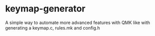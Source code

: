 # keymap-generator
A simple way to automate more advanced features with QMK like with generating a keymap.c, rules.mk and config.h
